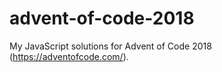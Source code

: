 # advent-of-code-2018

My JavaScript solutions for Advent of Code 2018 (https://adventofcode.com/).
